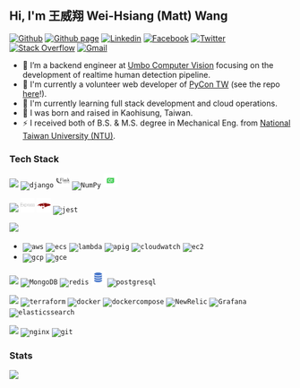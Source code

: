 ## Hi, I'm 王威翔 Wei-Hsiang (Matt) Wang

[![Github](https://img.shields.io/badge/-Github-181717?style=flat&logo=Github&logoColor=white)](https://github.com/mattwang44)
[![Github page](https://img.shields.io/badge/-Website-ff4088?style=flat&logo=hugo&logoColor=white)](https://mattwang44.github.io)
[![Linkedin](https://img.shields.io/badge/-LinkedIn-0077b5?style=flat&logo=Linkedin&logoColor=white)](https://www.linkedin.com/in/wei-hsiang-wang-60841b108/)
[![Facebook](https://img.shields.io/badge/-Facebook-1877f2?style=flat&logo=Facebook&logoColor=white)](https://www.facebook.com/profile.php?id=100000194291071)
[![Twitter](https://img.shields.io/badge/-Twitter-1da1f2?style=flat&logo=Twitter&logoColor=white)](https://twitter.com/mattwang44)
[![Stack Overflow](https://img.shields.io/badge/-Stack%20Overflow-fe7a16?style=flat&logo=StackOverflow&logoColor=white)](https://stackoverflow.com/users/7969188)
[![Gmail](https://img.shields.io/badge/-Gmail-c14438?style=flat&logo=Gmail&logoColor=white)](mailto:mattwang44o@gmail.com)


- 👯 I’m a backend engineer at [Umbo Computer Vision](https://umbocv.ai/) focusing on the development of realtime human detection pipeline.
- 🔭 I'm currently a volunteer web developer of [PyCon TW](https://tw.pycon.org/2020/en-us/) (see the repo [here](https://github.com/anuraghazra/github-readme-stats)!).
- 🤔 I'm currently learning full stack development and cloud operations.
- 🌱 I was born and raised in Kaohisung, Taiwan.
- ⚡  I received both of B.S. & M.S. degree in Mechanical Eng. from [National Taiwan University (NTU)](https://www.ntu.edu.tw/english/).

### Tech Stack

<!-- python -->
<code><img height="25" src="https://img.shields.io/badge/-%E3%80%8Cpython%E3%80%8D-013243?logo=python&style=for-the-badge&logoColor=yellow"></code>
<code><img height="25" src="https://img.stackshare.io/service/994/4aGjtNQv.png" alt="django"></code>
<code><img height="25" src="https://raw.githubusercontent.com/github/explore/80688e429a7d4ef2fca1e82350fe8e3517d3494d/topics/flask/flask.png" alt="flask"></code>
<code><img height="25" src="https://www.vectorlogo.zone/logos/numpy/numpy-icon.svg" alt="NumPy"></code>
<code><img height="25" src="https://raw.githubusercontent.com/github/explore/80688e429a7d4ef2fca1e82350fe8e3517d3494d/topics/qt/qt.png" alt="PyQt5"></code>


<!-- nodejs -->
<code><img height="25" src="https://img.shields.io/badge/-%E3%80%8CNode.JS%E3%80%8D-339933?logo=node.js&style=for-the-badge&logoColor=yellow"></code>
<code><img height="25" src="https://raw.githubusercontent.com/github/explore/80688e429a7d4ef2fca1e82350fe8e3517d3494d/topics/express/express.png" alt="Express"></code>
<code><img height="25" src="https://raw.githubusercontent.com/github/explore/80688e429a7d4ef2fca1e82350fe8e3517d3494d/topics/mongoose/mongoose.png" alt="mongoose"></code>
<code><img height="25" src="https://img.stackshare.io/service/830/jest.png" alt="jest"></code>


<!-- cloud -->
<code><img height="25" src="https://img.shields.io/badge/-%E3%80%8CCloud Platform%E3%80%8D-f38020?logo=cloud&style=for-the-badge&logoColor=yellow"></code>

- <code><img height="25" src="https://cdn.iconscout.com/icon/free/png-256/aws-1869025-1583149.png" alt="aws"></code>
<code><img height="25" src="https://img.stackshare.io/service/1908/amazon-ecs.png" alt="ecs"></code>
<code><img height="25" src="https://www.azavea.com/wp-content/uploads/2016/06/AWS_Simple_Icons_Compute_AWSLambda.svg_.png" alt="lambda"></code>
<code><img height="25" src="https://img.stackshare.io/service/3299/aws-api-gateway.png" alt="apig"></code>
<code><img height="25" src="https://img.stackshare.io/service/401/amazon-cloudwatch.png" alt="cloudwatch"></code>
<code><img height="25" src="https://img.stackshare.io/service/18/amazon-ec2.png" alt="ec2"></code>
- <code><img height="25" src="https://dashboard.snapcraft.io/site_media/appmedia/2018/04/cloud_icon_256.png" alt="gcp"></code>
<code><img height="25" src="https://img1.pnghut.com/10/22/10/N6e1iaCmvj/google-cloud-platform-container-linux-by-coreos-infrastructure-as-a-service-amazon-elastic-compute.jpg" alt="gce"></code>


<!-- database -->
<code><img height="25" src="https://img.shields.io/badge/-%E3%80%8CDatabase%E3%80%8D-ff2d20?logo=db&style=for-the-badge&logoColor=yellow"></code>
<code><img height="25" src="https://camo.githubusercontent.com/b06f0a4dc198d26002e85488fd47716fe70a0ffeaa22e66e98935e7b8e424057/68747470733a2f2f656e637279707465642d74626e302e677374617469632e636f6d2f696d616765733f713d74626e253341414e643947635354547a5041772d353573736d31496d35393478595a3965525175324a796c726b594c6726757371703d434155" alt="MongoDB"></code>
<code><img height="25" src="https://cdn.iconscout.com/icon/free/png-256/redis-83994.png" alt="redis"></code>
<code><img height="25" src="https://raw.githubusercontent.com/github/explore/80688e429a7d4ef2fca1e82350fe8e3517d3494d/topics/sql/sql.png" alt="sql"></code>
<code><img height="25" src="https://cdn.iconscout.com/icon/free/png-256/postgresql-226047.png" alt="postgresql"></code>


<!-- devops -->
<code><img height="25" src="https://img.shields.io/badge/-%E3%80%8CDevOps%E3%80%8D-0790C0?logo=db&style=for-the-badge&logoColor=yellow"></code>
<code><img height="25" src="https://img.stackshare.io/service/1276/og-image-8b3e4f7d.png" alt="terraform"></code>
<code><img height="25" src="https://img.stackshare.io/service/586/n4u37v9t_400x400.png" alt="docker"></code>
<code><img height="25" src="https://images.tute.io/tute/topic/docker-compose.png" alt="dockercompose"></code>
<code><img height="25" src="https://res-1.cloudinary.com/crunchbase-production/image/upload/c_lpad,h_256,w_256,f_auto,q_auto:eco/v1478608024/ltkdakdhs9gr9dnv0qe6.png" alt="NewRelic"></code>
<code><img height="25" src="https://alternative.me/media/256/grafana-icon-fcs7ky6j0b3w7cxv-c.png" alt="Grafana"></code>
<code><img height="25" src="https://img.stackshare.io/service/841/Image_2019-05-20_at_4.58.04_PM.png" alt="elasticssearch"></code>


<!-- other -->
<code><img height="25" src="https://img.shields.io/badge/-%E3%80%8COther%E3%80%8D-9933CC?logo=db&style=for-the-badge&logoColor=yellow"></code>
<code><img height="25" src="https://img.stackshare.io/service/1052/YMxUfyWf.png" alt="nginx"></code>
<code><img height="25" src="https://img.stackshare.io/service/1046/git.png" alt="git"></code>


### Stats

[![](https://github-readme-stats.vercel.app/api?username=mattwang44&count_private=true&show_icons=true)]((https://github.com/anuraghazra/github-readme-stats))

<!--
**mattwang44/mattwang44** is a ✨ _special_ ✨ repository because its `README.md` (this file) appears on your GitHub profile.

Here are some ideas to get you started:

- 🔭 I’m currently working on ...
- 🌱 I’m currently learning ...
- 👯 I’m looking to collaborate on ...
- 🤔 I’m looking for help with ...
- 💬 Ask me about ...
- 📫 How to reach me: ...
- 😄 Pronouns: ...
- ⚡ Fun fact: ...
-->
